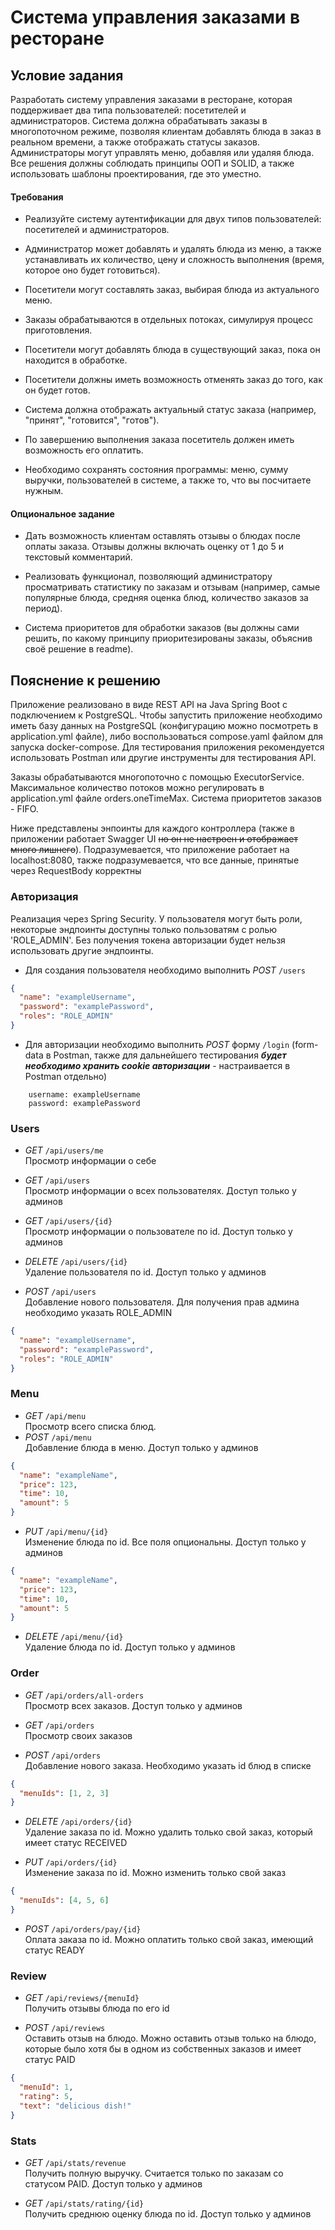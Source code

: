 # Система управления заказами в ресторане

## Условие задания
Разработать систему управления заказами в ресторане, которая поддерживает два типа пользователей: посетителей и администраторов. Система должна обрабатывать заказы в многопоточном режиме, позволяя клиентам добавлять блюда в заказ в реальном времени, а также отображать статусы заказов. Администраторы могут управлять меню, добавляя или удаляя блюда. Все решения должны соблюдать принципы ООП и SOLID, а также использовать шаблоны проектирования, где это уместно.

#### Требования
- Реализуйте систему аутентификации для двух типов пользователей: посетителей и администраторов.

- Администратор может добавлять и удалять блюда из меню, а также устанавливать их количество, цену и сложность выполнения (время, которое оно будет готовиться).

- Посетители могут составлять заказ, выбирая блюда из актуального меню.

- Заказы обрабатываются в отдельных потоках, симулируя процесс приготовления.

- Посетители могут добавлять блюда в существующий заказ, пока он находится в обработке.

- Посетители должны иметь возможность отменять заказ до того, как он будет готов.

- Система должна отображать актуальный статус заказа (например, "принят", "готовится", "готов").

- По завершению выполнения заказа посетитель должен иметь возможность его оплатить.

- Необходимо сохранять состояния программы: меню, сумму выручки, пользователей в системе, а также то, что вы посчитаете нужным.

#### Опциональное задание

- Дать возможность клиентам оставлять отзывы о блюдах после оплаты заказа. Отзывы должны включать оценку от 1 до 5 и текстовый комментарий.

- Реализовать функционал, позволяющий администратору просматривать статистику по заказам и отзывам (например, самые популярные блюда, средняя оценка блюд, количество заказов за период).

- Система приоритетов для обработки заказов (вы должны сами решить, по какому принципу приоритезированы заказы, объяснив своё решение в readme). 



## Пояснение к решению

Приложение реализовано в виде REST API на Java Spring Boot с подключением к PostgreSQL. Чтобы запустить приложение необходимо иметь базу данных на PostgreSQL (конфигурацию можно посмотреть в application.yml файле), либо воспользоваться compose.yaml файлом для запуска docker-compose. Для тестирования приложения рекомендуется использовать Postman или другие инструменты для тестирования API.

Заказы обрабатываются многопоточно с помощью ExecutorService. Максимальное количество потоков можно регулировать в application.yml файле orders.oneTimeMax. Система приоритетов заказов - FIFO.

Ниже представлены энпоинты для каждого контроллера (также в приложении работает Swagger UI ~~но он не настроен и отображает много лишнего~~). Подразумевается, что приложение работает на localhost:8080, также подразумевается, что все данные, принятые через RequestBody корректны

### Авторизация
Реализация через Spring Security. У пользователя могут быть роли, некоторые эндпоинты доступны только пользоватям с ролью 'ROLE_ADMIN'. Без получения токена авторизации будет нельзя использовать другие эндпоинты.

- Для создания пользователя необходимо выполнить _POST_ ``/users``
```json
{
  "name": "exampleUsername",
  "password": "examplePassword",
  "roles": "ROLE_ADMIN"
}
```
- Для авторизации необходимо выполнить _POST_ форму ``/login`` (form-data в Postman, также для дальнейшего тестирования _**будет необходимо хранить cookie авторизации**_ - настраивается в Postman отдельно)
```text
    username: exampleUsername
    password: examplePassword
```

### Users

- _GET_  ``/api/users/me``  
Просмотр информации о себе

- _GET_ ``/api/users``  
Просмотр информации о всех пользователях. Доступ только у админов 

- _GET_ ``/api/users/{id}``  
Просмотр информации о пользователе по id. Доступ только у админов

- _DELETE_ ``/api/users/{id}``  
Удаление пользователя по id. Доступ только у админов

- _POST_ ``/api/users``  
Добавление нового пользователя. Для получения прав админа необходимо указать ROLE_ADMIN
```json
{
  "name": "exampleUsername",
  "password": "examplePassword",
  "roles": "ROLE_ADMIN"
}
```


### Menu

- _GET_ ``/api/menu``  
Просмотр всего списка блюд.
- _POST_ ``/api/menu``  
Добавление блюда в меню. Доступ только у админов
```json 
{
  "name": "exampleName",
  "price": 123,
  "time": 10, 
  "amount": 5
}
```
- _PUT_ ``/api/menu/{id}``  
Изменение блюда по id. Все поля опциональны. Доступ только у админов
```json
{
  "name": "exampleName", 
  "price": 123,          
  "time": 10,            
  "amount": 5            
}
```

- _DELETE_ ``/api/menu/{id}``  
Удаление блюда по id. Доступ только у админов

### Order

- _GET_ ``/api/orders/all-orders``  
Просмотр всех заказов. Доступ только у админов

- _GET_ ``/api/orders``  
Просмотр своих заказов

- _POST_ ``/api/orders``  
Добавление нового заказа. Необходимо указать id блюд в списке
```json
{
  "menuIds": [1, 2, 3]
}
```

- _DELETE_ ``/api/orders/{id}``  
Удаление заказа по id. Можно удалить только свой заказ, который имеет статус RECEIVED

- _PUT_ ``/api/orders/{id}``  
Изменение заказа по id. Можно изменить только свой заказ
```json
{
  "menuIds": [4, 5, 6]
}
```

- _POST_ ``/api/orders/pay/{id}``  
Оплата заказа по id. Можно оплатить только свой заказ, имеющий статус READY


### Review

- _GET_ ``/api/reviews/{menuId}``  
Получить отзывы блюда по его id

- _POST_ ``/api/reviews``  
Оставить отзыв на блюдо. Можно оставить отзыв только на блюдо, которые было хотя бы в одном из собственных заказов и имеет статус PAID
```json
{
  "menuId": 1,
  "rating": 5,
  "text": "delicious dish!"
}
```

### Stats

- _GET_ ``/api/stats/revenue``  
Получить полную выручку. Считается только по заказам со статусом PAID. Доступ только у админов

- _GET_ ``/api/stats/rating/{id}``  
Получить среднюю оценку блюда по id. Доступ только у админов

